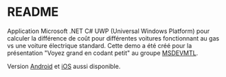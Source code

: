# README #

Application Microsoft .NET C# UWP (Universal Windows Platform) pour calculer la différence de coût pour différentes voitures fonctionnant au gas vs une voiture électrique standard. Cette demo a été créé pour la présentation "Voyez grand en codant petit" au groupe [MSDEVMTL](http://www.meetup.com/msdevmtl/events/223840239/).

Version [Android](https://github.com/Analystik/Cars.Android) et [iOS](https://github.com/Analystik/Cars.iOS) aussi disponible.